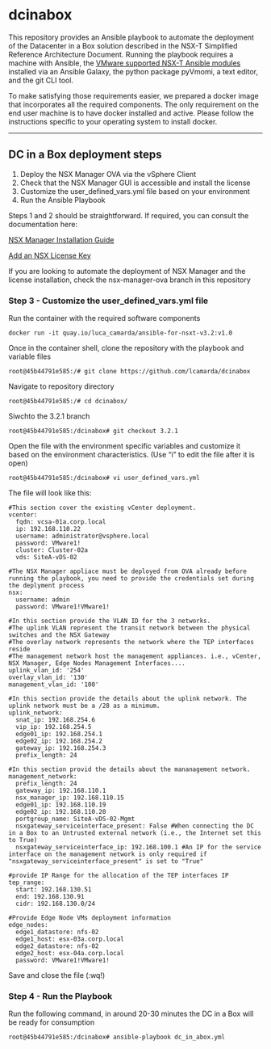 # dcinabox
This repository provides an Ansible playbook to automate the deployment of the Datacenter in a Box solution described in the NSX-T Simplified Reference Architecture Document. Running the playbook requires a machine with Ansible, the [VMware supported NSX-T Ansible modules](https://github.com/vmware/ansible-for-nsxt) installed via an Ansible Galaxy, the python package pyVmomi, a text editor, and the git CLI tool. 

To make satisfying those requirements easier, we prepared a docker image that incorporates all the required components. The only requirement on the end user machine is to have docker installed and active.  Please follow the instructions specific to your operating system to install docker.

___

## DC in a Box deployment steps
1)	Deploy the NSX Manager OVA via the vSphere Client
2)	Check that the NSX Manager GUI is accessible and install the license
3)	Customize the user_defined_vars.yml file based on your environment
4)	Run the Ansible Playbook

Steps 1 and 2 should be straightforward. If required, you can consult the documentation here:

[NSX Manager Installation Guide](https://docs.vmware.com/en/VMware-NSX-T-Data-Center/3.1/installation/GUID-FA0ABBBD-34D8-4DA9-882D-085E7E0D269E.html)

[Add an NSX License Key](https://docs.vmware.com/en/VMware-NSX-T-Data-Center/3.1/administration/GUID-8E665EAC-A44D-4FB3-B661-E00C467B2ED5.html#GUID-8E665EAC-A44D-4FB3-B661-E00C467B2ED5)

If you are looking to automate the deployment of NSX Manager and the license installation, check the nsx-manager-ova branch in this repository

### Step 3 - Customize the user_defined_vars.yml file

Run the container with the required software components

```
docker run -it quay.io/luca_camarda/ansible-for-nsxt-v3.2:v1.0
```
Once in the container shell, clone the repository with the playbook and variable files
```
root@45b44791e585:/# git clone https://github.com/lcamarda/dcinabox
```
Navigate to repository directory
```
root@45b44791e585:/# cd dcinabox/
```
Siwchto the 3.2.1 branch
```
root@45b44791e585:/dcinabox# git checkout 3.2.1
```
Open the file with the environment specific variables and customize it based on the environment characteristics. (Use “i” to edit the file after it is open)
```
root@45b44791e585:/dcinabox# vi user_defined_vars.yml
```
The file will look like this:
```
#This section cover the existing vCenter deployment.
vcenter:
  fqdn: vcsa-01a.corp.local
  ip: 192.168.110.22
  username: administrator@vsphere.local
  password: VMware1!
  cluster: Cluster-02a
  vds: SiteA-vDS-02

#The NSX Manager appliace must be deployed from OVA already before running the playbook, you need to provide the credentials set during the deplyment process
nsx:
  username: admin
  password: VMware1!VMware1!

#In this section provide the VLAN ID for the 3 networks.
#The uplink VLAN represent the transit network between the physical switches and the NSX Gateway
#The overlay network represents the network where the TEP interfaces reside
#The management network host the management appliances. i.e., vCenter, NSX Manager, Edge Nodes Management Interfaces....
uplink_vlan_id: '254'
overlay_vlan_id: '130'
management_vlan_id: '100'

#In this section provide the details about the uplink network. The uplink network must be a /28 as a minimum.
uplink_network:
  snat_ip: 192.168.254.6
  vip_ip: 192.168.254.5
  edge01_ip: 192.168.254.1
  edge02_ip: 192.168.254.2
  gateway_ip: 192.168.254.3
  prefix_length: 24

#In this section provid the details about the mananagement network.
management_network:
  prefix_length: 24
  gateway_ip: 192.168.110.1
  nsx_manager_ip: 192.168.110.15
  edge01_ip: 192.168.110.19
  edge02_ip: 192.168.110.20
  portgroup_name: SiteA-vDS-02-Mgmt
  nsxgateway_serviceinterface_present: False #When connecting the DC in a Box to an Untrusted external network (i.e., the Internet set this to True)
  nsxgateway_serviceinterface_ip: 192.168.100.1 #An IP for the service interface on the management network is only required if "nsxgateway_serviceinterface_present" is set to "True"

#provide IP Range for the allocation of the TEP interfaces IP
tep_range:
  start: 192.168.130.51
  end: 192.168.130.91
  cidr: 192.168.130.0/24

#Provide Edge Node VMs deployment information
edge_nodes:
  edge1_datastore: nfs-02
  edge1_host: esx-03a.corp.local
  edge2_datastore: nfs-02
  edge2_host: esx-04a.corp.local
  password: VMware1!VMware1!
```
Save and close the file (:wq!)

### Step 4 - Run the Playbook
Run the following command, in around 20-30 minutes the DC in a Box will be ready for consumption
```
root@45b44791e585:/dcinabox# ansible-playbook dc_in_abox.yml
```
